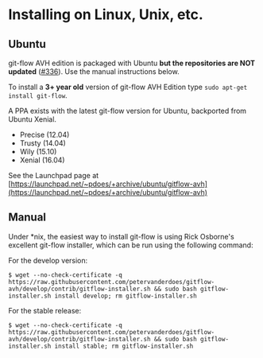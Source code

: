 # Installing on Linux, Unix, etc.

## Ubuntu
git-flow AVH edition is packaged with Ubuntu **but the repositories are NOT updated** ([#336](https://github.com/petervanderdoes/gitflow-avh/issues/336)). Use the manual instructions below.

To install a **3+ year old** version of git-flow AVH Edition type `sudo apt-get install git-flow`.  

A PPA exists with the latest git-flow version for Ubuntu, backported from Ubuntu Xenial.
* Precise (12.04)
* Trusty (14.04)
* Wily (15.10)
* Xenial (16.04)

See the Launchpad page at [https://launchpad.net/~pdoes/+archive/ubuntu/gitflow-avh](https://launchpad.net/~pdoes/+archive/ubuntu/gitflow-avh)

## Manual
Under *nix, the easiest way to install git-flow is using Rick Osborne's
excellent git-flow installer, which can be run using the following command:

For the develop version:

	$ wget --no-check-certificate -q  https://raw.githubusercontent.com/petervanderdoes/gitflow-avh/develop/contrib/gitflow-installer.sh && sudo bash gitflow-installer.sh install develop; rm gitflow-installer.sh

For the stable release:

	$ wget --no-check-certificate -q  https://raw.githubusercontent.com/petervanderdoes/gitflow-avh/develop/contrib/gitflow-installer.sh && sudo bash gitflow-installer.sh install stable; rm gitflow-installer.sh
